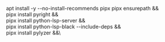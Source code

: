 apt install -y --no-install-recommends pipx
pipx ensurepath && \
pipx install pyright &&\
pipx install python-lsp-server &&\
pipx install python-lsp-black --include-deps &&\
pipx install pylyzer &&\
